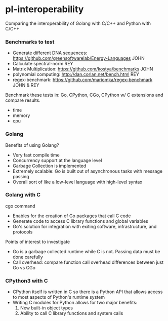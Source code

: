 # pl-interoperability
Comparing the interoperability of Golang with C/C++ and Python with C/C++

### Benchmarks to test
- Generate different DNA sequences: https://github.com/greensoftwarelab/Energy-Languages JOHN
- Calculate spectral-norm REY
- Matrix Multiplication: https://github.com/kostya/benchmarks JOHN
- polynomial computing: http://dan.corlan.net/bench.html REY
- regex-benchmark: https://github.com/mariomka/regex-benchmark JOHN & REY

Benchmark these tests in: Go, CPython, CGo, CPython w/ C extensions and compare results.
- time
- memory
- cpu


### Golang
Benefits of using Golang?
- Very fast compile time
- Concurrency support at the language level
- Garbage Collection is implemented
- Extremely scalable: Go is built out of asynchronous tasks with message passing 
- Overall sort of like a low-level language with high-level syntax 

### Golang with C
cgo command
- Enables for the creation of Go packages that call C code
- Generate code to access C library functions and global variables
- Go's solution for integration with exiting software, infrastructure, and protocols

Points of interest to investigate
- Go is a garbage collected runtime while C is not. Passing data must be done carefully
- Call overhead: compare function call overhead differences between just Go vs CGo

### CPython3 with C
- CPython itself is written in C so there is a Python API that allows access to most aspects of Python's runtime system
- Writing C modules for Python allows for two major benefits:
  1. New built-in object types
  2. Ability to call C library functions and system calls
